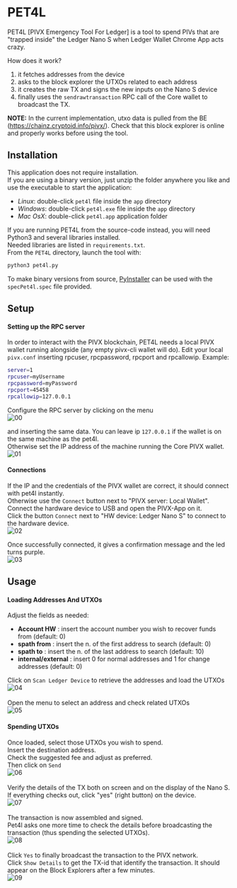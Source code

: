 # PET4L
PET4L [PIVX Emergency Tool For Ledger] is a tool to spend PIVs that are "trapped inside" the Ledger Nano S when Ledger Wallet Chrome App acts crazy.

How does it work?

1) it fetches addresses from the device
2) asks to the block explorer the UTXOs related to each address
3) it creates the raw TX and signs the new inputs on the Nano S device
4) finally uses the `sendrawtransaction` RPC call of the Core wallet to broadcast the TX.


<b>NOTE:</b> In the current implementation, utxo data is pulled from the BE (https://chainz.cryptoid.info/pivx/). Check that this block explorer is online and properly works before using the tool.

## Installation
This application does not require installation.<br>
If you are using a binary version, just unzip the folder anywhere you like and use the executable to start the application:
- *Linux*: double-click `pet4l` file inside the `app` directory
- *Windows*: double-click `pet4l.exe` file inside the `app` directory
- *Mac OsX*: double-click `pet4l.app` application folder

If you are running PET4L from the source-code instead, you will need Python3 and several libraries installed.<br>
Needed libraries are listed in `requirements.txt`.<br>
From the `PET4L` directory, launch the tool with:
```bash
python3 pet4l.py
```
To make binary versions from source, [PyInstaller](http://www.pyinstaller.org/) can be used with the `specPet4l.spec` file provided.


## Setup
#### Setting up the RPC server
In order to interact with the PIVX blockchain, PET4L needs a local PIVX wallet running alongside (any empty pivx-cli wallet will do).
Edit your local `pivx.conf` inserting rpcuser, rpcpassword, rpcport and rpcallowip.
Example:
```bash
server=1
rpcuser=myUsername
rpcpassword=myPassword
rpcport=45458
rpcallowip=127.0.0.1
```

Configure the RPC server by clicking on the menu
<br>![00](doc/img/00.png)<br>

and inserting the same data.
You can leave ip `127.0.0.1` if the wallet is on the same machine as the pet4l.<br>
Otherwise set the IP address of the machine running the Core PIVX wallet.
<br>![01](doc/img/01.png)<br>

#### Connections
If the IP and the credentials of the PIVX wallet are correct, it should connect with pet4l instantly.<br>
Otherwise use the `Connect` button next to "PIVX server: Local Wallet".<br>
Connect the hardware device to USB and open the PIVX-App on it.<br>
Click the button `Connect` next to "HW device: Ledger Nano S" to connect to the hardware device.
<br>![02](doc/img/02.png)<br>

Once successfully connected, it gives a confirmation message and the led turns purple.
<br>![03](doc/img/03.png)<br>

## Usage
#### Loading Addresses And UTXOs
Adjust the fields as needed:
- <b>Account HW</b> : insert the account number you wish to recover funds from (default: 0)
- <b>spath from</b> : insert the n. of the first address to search (default: 0)
- <b>spath to</b> : insert the n. of the last address to search (default: 10)
- <b>internal/external</b> : insert 0 for normal addresses and 1 for change addresses (default: 0)


Click on `Scan Ledger Device` to retrieve the addresses and load the UTXOs
<br>![04](doc/img/04.png)<br>
<br>
Open the menu to select an address and check related UTXOs
<br>![05](doc/img/05.png)<br>

#### Spending UTXOs
Once loaded, select those UTXOs you wish to spend.<br>
Insert the destination address.<br>
Check the suggested fee and adjust as preferred.<br>
Then click on `Send`
<br>![06](doc/img/06.png)<br>
<br>
Verify the details of the TX both on screen and on the display of the Nano S.
If everything checks out, click "yes" (right button) on the device.
<br>![07](doc/img/07.png)<br>
<br>
The transaction is now assembled and signed.<br>
Pet4l asks one more time to check the details before broadcasting the transaction (thus spending the selected UTXOs).
<br>![08](doc/img/08.png)<br>
<br>
Click `Yes` to finally broadcast the transaction to the PIVX network.
<br>
Click `Show Details` to get the TX-id that identify the transaction.
It should appear on the Block Explorers after a few minutes.
<br>![09](doc/img/09.png)<br>
